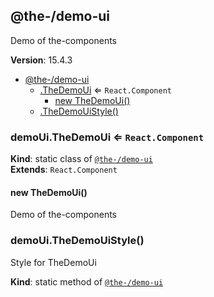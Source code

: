 <!--- Code generated by @the-/script-doc. DO NOT EDIT. -->

<a name="module_@the-/demo-ui"></a>

## @the-/demo-ui
Demo of the-components

**Version**: 15.4.3  

* [@the-/demo-ui](#module_@the-/demo-ui)
    * [.TheDemoUi](#module_@the-/demo-ui.TheDemoUi) ⇐ <code>React.Component</code>
        * [new TheDemoUi()](#new_module_@the-/demo-ui.TheDemoUi_new)
    * [.TheDemoUiStyle()](#module_@the-/demo-ui.TheDemoUiStyle)

<a name="module_@the-/demo-ui.TheDemoUi"></a>

### demoUi.TheDemoUi ⇐ <code>React.Component</code>
**Kind**: static class of [<code>@the-/demo-ui</code>](#module_@the-/demo-ui)  
**Extends**: <code>React.Component</code>  
<a name="new_module_@the-/demo-ui.TheDemoUi_new"></a>

#### new TheDemoUi()
Demo of the-components

<a name="module_@the-/demo-ui.TheDemoUiStyle"></a>

### demoUi.TheDemoUiStyle()
Style for TheDemoUi

**Kind**: static method of [<code>@the-/demo-ui</code>](#module_@the-/demo-ui)  
